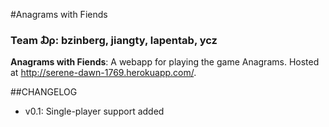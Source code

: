 #Anagrams with Fiends
### Team ₯: bzinberg, jiangty, lapentab, ycz

__Anagrams with Fiends__: A webapp for playing the game Anagrams.
Hosted at http://serene-dawn-1769.herokuapp.com/.

##CHANGELOG
* v0.1: Single-player support added
